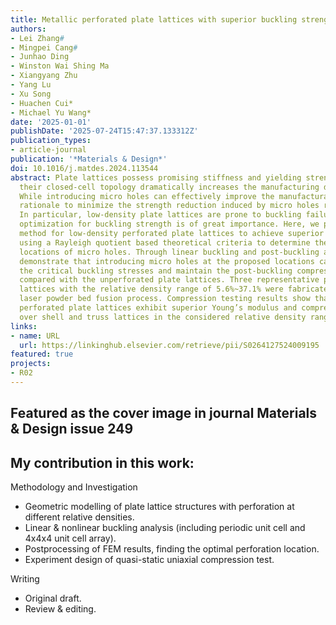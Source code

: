 ```yaml
---
title: Metallic perforated plate lattices with superior buckling strength 
authors:
- Lei Zhang#
- Mingpei Cang#
- Junhao Ding
- Winston Wai Shing Ma
- Xiangyang Zhu
- Yang Lu
- Xu Song
- Huachen Cui*
- Michael Yu Wang*
date: '2025-01-01'
publishDate: '2025-07-24T15:47:37.133312Z'
publication_types:
- article-journal
publication: '*Materials & Design*'
doi: 10.1016/j.matdes.2024.113544
abstract: Plate lattices possess promising stiffness and yielding strength; however,
  their closed-cell topology dramatically increases the manufacturing difficulty.
  While introducing micro holes can effectively improve the manufacturability, design
  rationale to minimize the strength reduction induced by micro holes remain elusive.
  In particular, low-density plate lattices are prone to buckling failure, and design
  optimization for buckling strength is of great importance. Here, we propose a design
  method for low-density perforated plate lattices to achieve superior buckling strength
  using a Rayleigh quotient based theoretical criteria to determine the optimized
  locations of micro holes. Through linear buckling and post-buckling analysis, we
  demonstrate that introducing micro holes at the proposed locations can increase
  the critical buckling stresses and maintain the post-buckling compressive strength
  compared with the unperforated plate lattices. Three representative perforated plate
  lattices with the relative density range of 5.6%~37.1% were fabricated with micro
  laser powder bed fusion process. Compression testing results show that the proposed
  perforated plate lattices exhibit superior Young’s modulus and compressive strength
  over shell and truss lattices in the considered relative density range. Featured as the cover image in issue 249.
links:
- name: URL
  url: https://linkinghub.elsevier.com/retrieve/pii/S0264127524009195
featured: true
projects:
- R02
---
```

## Featured as the cover image in journal Materials & Design issue 249

## My contribution in this work: 

Methodology and Investigation
- Geometric modelling of plate lattice structures with perforation at different relative densities.
- Linear & nonlinear buckling analysis (including periodic unit cell and 4x4x4 unit cell array).
- Postprocessing of FEM results, finding the optimal perforation location.
- Experiment design of quasi-static uniaxial compression test.

Writing
- Original draft.
- Review & editing.
